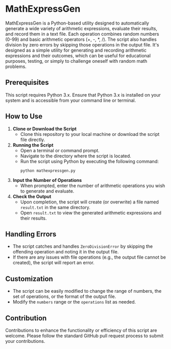 # MathExpressGen
MathExpressGen is a Python-based utility designed to automatically generate a wide variety of arithmetic expressions, evaluate their results, and record them in a text file. Each operation combines random numbers (0-99) and basic arithmetic operators (+, -, *, /). The script also handles division by zero errors by skipping those operations in the output file. It's designed as a simple utility for generating and recording arithmetic expressions and their outcomes, which can be useful for educational purposes, testing, or simply to challenge oneself with random math problems.

## Prerequisites

This script requires Python 3.x. Ensure that Python 3.x is installed on your system and is accessible from your command line or terminal.

## How to Use

1. **Clone or Download the Script**
   - Clone this repository to your local machine or download the script file directly.
2. **Running the Script**
   - Open a terminal or command prompt.
   - Navigate to the directory where the script is located.
   - Run the script using Python by executing the following command:
     ```
     python mathexpressgen.py
     ```
3. **Input the Number of Operations**
   - When prompted, enter the number of arithmetic operations you wish to generate and evaluate.
4. **Check the Output**
   - Upon completion, the script will create (or overwrite) a file named `result.txt` in the same directory.
   - Open `result.txt` to view the generated arithmetic expressions and their results.

## Handling Errors

- The script catches and handles `ZeroDivisionError` by skipping the offending operation and noting it in the output file.
- If there are any issues with file operations (e.g., the output file cannot be created), the script will report an error.

## Customization

- The script can be easily modified to change the range of numbers, the set of operations, or the format of the output file.
- Modify the `numbers` range or the `operations` list as needed.

## Contribution

Contributions to enhance the functionality or efficiency of this script are welcome. Please follow the standard GitHub pull request process to submit your contributions.
